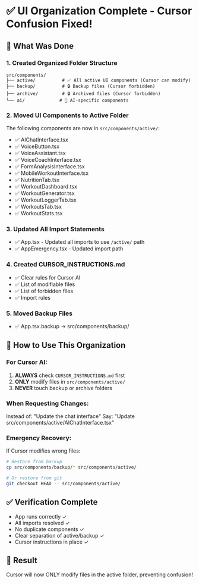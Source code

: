 # ✅ UI Organization Complete - Cursor Confusion Fixed!

## 🎯 What Was Done

### 1. **Created Organized Folder Structure**
```
src/components/
├── active/          # ✅ All active UI components (Cursor can modify)
├── backup/          # 🔒 Backup files (Cursor forbidden)
├── archive/         # 🔒 Archived files (Cursor forbidden)
└── ai/             # 🤖 AI-specific components
```

### 2. **Moved UI Components to Active Folder**
The following components are now in `src/components/active/`:
- ✅ AIChatInterface.tsx
- ✅ VoiceButton.tsx
- ✅ VoiceAssistant.tsx
- ✅ VoiceCoachInterface.tsx
- ✅ FormAnalysisInterface.tsx
- ✅ MobileWorkoutInterface.tsx
- ✅ NutritionTab.tsx
- ✅ WorkoutDashboard.tsx
- ✅ WorkoutGenerator.tsx
- ✅ WorkoutLoggerTab.tsx
- ✅ WorkoutsTab.tsx
- ✅ WorkoutStats.tsx

### 3. **Updated All Import Statements**
- ✅ App.tsx - Updated all imports to use `/active/` path
- ✅ AppEmergency.tsx - Updated import path

### 4. **Created CURSOR_INSTRUCTIONS.md**
- ✅ Clear rules for Cursor AI
- ✅ List of modifiable files
- ✅ List of forbidden files
- ✅ Import rules

### 5. **Moved Backup Files**
- ✅ App.tsx.backup → src/components/backup/

## 🚀 How to Use This Organization

### For Cursor AI:
1. **ALWAYS** check `CURSOR_INSTRUCTIONS.md` first
2. **ONLY** modify files in `src/components/active/`
3. **NEVER** touch backup or archive folders

### When Requesting Changes:
Instead of: "Update the chat interface"
Say: "Update src/components/active/AIChatInterface.tsx"

### Emergency Recovery:
If Cursor modifies wrong files:
```bash
# Restore from backup
cp src/components/backup/* src/components/active/

# Or restore from git
git checkout HEAD -- src/components/active/
```

## ✅ Verification Complete
- App runs correctly ✓
- All imports resolved ✓
- No duplicate components ✓
- Clear separation of active/backup ✓
- Cursor instructions in place ✓

## 🎉 Result
Cursor will now ONLY modify files in the active folder, preventing confusion!